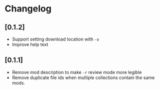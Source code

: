 # Changelog

## [0.1.2]
- Support setting download location with `-o`
- Improve help text

## [0.1.1]
- Remove mod description to make `-r` review mode more legible
- Remove duplicate file ids when multiple collections contain the same mods.